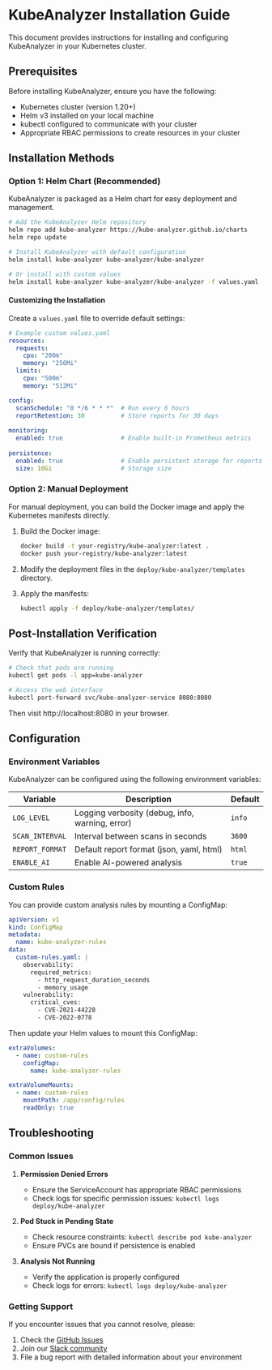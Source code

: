 # KubeAnalyzer Installation Guide

This document provides instructions for installing and configuring KubeAnalyzer in your Kubernetes cluster.

## Prerequisites

Before installing KubeAnalyzer, ensure you have the following:

- Kubernetes cluster (version 1.20+)
- Helm v3 installed on your local machine
- kubectl configured to communicate with your cluster
- Appropriate RBAC permissions to create resources in your cluster

## Installation Methods

### Option 1: Helm Chart (Recommended)

KubeAnalyzer is packaged as a Helm chart for easy deployment and management.

```bash
# Add the KubeAnalyzer Helm repository
helm repo add kube-analyzer https://kube-analyzer.github.io/charts
helm repo update

# Install KubeAnalyzer with default configuration
helm install kube-analyzer kube-analyzer/kube-analyzer

# Or install with custom values
helm install kube-analyzer kube-analyzer/kube-analyzer -f values.yaml
```

#### Customizing the Installation

Create a `values.yaml` file to override default settings:

```yaml
# Example custom values.yaml
resources:
  requests:
    cpu: "200m"
    memory: "256Mi"
  limits:
    cpu: "500m"
    memory: "512Mi"

config:
  scanSchedule: "0 */6 * * *"  # Run every 6 hours
  reportRetention: 30          # Store reports for 30 days
  
monitoring:
  enabled: true                # Enable built-in Prometheus metrics
  
persistence:
  enabled: true                # Enable persistent storage for reports
  size: 10Gi                   # Storage size
```

### Option 2: Manual Deployment

For manual deployment, you can build the Docker image and apply the Kubernetes manifests directly.

1. Build the Docker image:
   ```bash
   docker build -t your-registry/kube-analyzer:latest .
   docker push your-registry/kube-analyzer:latest
   ```

2. Modify the deployment files in the `deploy/kube-analyzer/templates` directory.

3. Apply the manifests:
   ```bash
   kubectl apply -f deploy/kube-analyzer/templates/
   ```

## Post-Installation Verification

Verify that KubeAnalyzer is running correctly:

```bash
# Check that pods are running
kubectl get pods -l app=kube-analyzer

# Access the web interface
kubectl port-forward svc/kube-analyzer-service 8080:8080
```

Then visit http://localhost:8080 in your browser.

## Configuration

### Environment Variables

KubeAnalyzer can be configured using the following environment variables:

| Variable | Description | Default |
|----------|-------------|---------|
| `LOG_LEVEL` | Logging verbosity (debug, info, warning, error) | `info` |
| `SCAN_INTERVAL` | Interval between scans in seconds | `3600` |
| `REPORT_FORMAT` | Default report format (json, yaml, html) | `html` |
| `ENABLE_AI` | Enable AI-powered analysis | `true` |

### Custom Rules

You can provide custom analysis rules by mounting a ConfigMap:

```yaml
apiVersion: v1
kind: ConfigMap
metadata:
  name: kube-analyzer-rules
data:
  custom-rules.yaml: |
    observability:
      required_metrics:
        - http_request_duration_seconds
        - memory_usage
    vulnerability:
      critical_cves:
        - CVE-2021-44228
        - CVE-2022-0778
```

Then update your Helm values to mount this ConfigMap:

```yaml
extraVolumes:
  - name: custom-rules
    configMap:
      name: kube-analyzer-rules

extraVolumeMounts:
  - name: custom-rules
    mountPath: /app/config/rules
    readOnly: true
```

## Troubleshooting

### Common Issues

1. **Permission Denied Errors**
   - Ensure the ServiceAccount has appropriate RBAC permissions
   - Check logs for specific permission issues: `kubectl logs deploy/kube-analyzer`

2. **Pod Stuck in Pending State**
   - Check resource constraints: `kubectl describe pod kube-analyzer`
   - Ensure PVCs are bound if persistence is enabled

3. **Analysis Not Running**
   - Verify the application is properly configured
   - Check logs for errors: `kubectl logs deploy/kube-analyzer`

### Getting Support

If you encounter issues that you cannot resolve, please:
1. Check the [GitHub Issues](https://github.com/your-org/kube-analyzer/issues)
2. Join our [Slack community](https://slack.kube-analyzer.io)
3. File a bug report with detailed information about your environment
